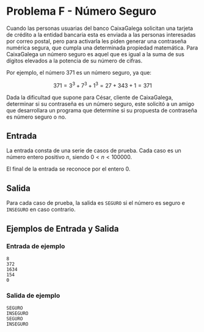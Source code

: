 # Problema F - Número Seguro

Cuando las personas usuarias del banco CaixaGalega solicitan una tarjeta de
crédito a la entidad bancaria esta es enviada a las personas interesadas por
correo postal, pero para activarla les piden generar una contraseña numérica
segura, que cumpla una determinada propiedad matemática. Para CaixaGalega un
número seguro es aquel que es igual a la suma de sus dígitos elevados a la
potencia de su número de cifras.

Por ejemplo, el número 371 es un número seguro, ya que:

```math
371 = 3^3 + 7^3 + 1^3 = 27 + 343 + 1 = 371
```

Dada la dificultad que supone para César, cliente de CaixaGalega, determinar si
su contraseña es un número seguro, este solicitó a un amigo que desarrollara un
programa que determine si su propuesta de contraseña es número seguro o no.

## Entrada

La entrada consta de una serie de casos de prueba. Cada caso es un número
entero positivo $n$, siendo $0 < n < 100000$.

El final de la entrada se reconoce por el entero 0.

## Salida

Para cada caso de prueba, la salida es `SEGURO` si el número es seguro e
`INSEGURO` en caso contrario.

## Ejemplos de Entrada y Salida

### Entrada de ejemplo
```
8
372
1634
154
0
```

### Salida de ejemplo
```
SEGURO
INSEGURO
SEGURO
INSEGURO
```
